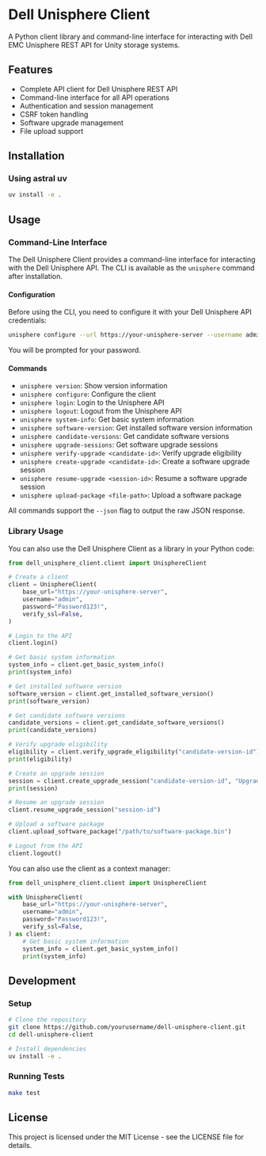 # Dell Unisphere Client

A Python client library and command-line interface for interacting with Dell EMC Unisphere REST API for Unity storage systems.

## Features

- Complete API client for Dell Unisphere REST API
- Command-line interface for all API operations
- Authentication and session management
- CSRF token handling
- Software upgrade management
- File upload support

## Installation

### Using astral uv

```bash
uv install -e .
```

## Usage

### Command-Line Interface

The Dell Unisphere Client provides a command-line interface for interacting with the Dell Unisphere API. The CLI is available as the `unisphere` command after installation.

#### Configuration

Before using the CLI, you need to configure it with your Dell Unisphere API credentials:

```bash
unisphere configure --url https://your-unisphere-server --username admin
```

You will be prompted for your password.

#### Commands

- `unisphere version`: Show version information
- `unisphere configure`: Configure the client
- `unisphere login`: Login to the Unisphere API
- `unisphere logout`: Logout from the Unisphere API
- `unisphere system-info`: Get basic system information
- `unisphere software-version`: Get installed software version information
- `unisphere candidate-versions`: Get candidate software versions
- `unisphere upgrade-sessions`: Get software upgrade sessions
- `unisphere verify-upgrade <candidate-id>`: Verify upgrade eligibility
- `unisphere create-upgrade <candidate-id>`: Create a software upgrade session
- `unisphere resume-upgrade <session-id>`: Resume a software upgrade session
- `unisphere upload-package <file-path>`: Upload a software package

All commands support the `--json` flag to output the raw JSON response.

### Library Usage

You can also use the Dell Unisphere Client as a library in your Python code:

```python
from dell_unisphere_client.client import UnisphereClient

# Create a client
client = UnisphereClient(
    base_url="https://your-unisphere-server",
    username="admin",
    password="Password123!",
    verify_ssl=False,
)

# Login to the API
client.login()

# Get basic system information
system_info = client.get_basic_system_info()
print(system_info)

# Get installed software version
software_version = client.get_installed_software_version()
print(software_version)

# Get candidate software versions
candidate_versions = client.get_candidate_software_versions()
print(candidate_versions)

# Verify upgrade eligibility
eligibility = client.verify_upgrade_eligibility("candidate-version-id")
print(eligibility)

# Create an upgrade session
session = client.create_upgrade_session("candidate-version-id", "Upgrade to new version")
print(session)

# Resume an upgrade session
client.resume_upgrade_session("session-id")

# Upload a software package
client.upload_software_package("/path/to/software-package.bin")

# Logout from the API
client.logout()
```

You can also use the client as a context manager:

```python
from dell_unisphere_client.client import UnisphereClient

with UnisphereClient(
    base_url="https://your-unisphere-server",
    username="admin",
    password="Password123!",
    verify_ssl=False,
) as client:
    # Get basic system information
    system_info = client.get_basic_system_info()
    print(system_info)
```

## Development

### Setup

```bash
# Clone the repository
git clone https://github.com/yourusername/dell-unisphere-client.git
cd dell-unisphere-client

# Install dependencies
uv install -e .
```

### Running Tests

```bash
make test
```

## License

This project is licensed under the MIT License - see the LICENSE file for details.
